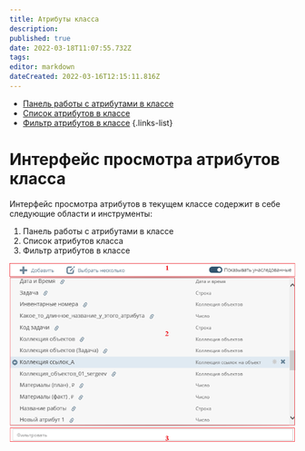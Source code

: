 ```yaml
---
title: Атрибуты класса
description: 
published: true
date: 2022-03-18T11:07:55.732Z
tags: 
editor: markdown
dateCreated: 2022-03-16T12:15:11.816Z
---
```


- [Панель работы с атрибутами в классе](/ru/НЕОСИНТЕЗ/Документация/Управление-схемой-данных/Менеджер-классов/Атрибуты-класса/Панель-работы-с-атрибутами-в-классе)
- [Список атрибутов в классе](/ru/НЕОСИНТЕЗ/Документация/Управление-схемой-данных/Менеджер-классов/Атрибуты-класса/Список-атрибутов-в-классе)
- [Фильтр атрибутов в классе](/ru/НЕОСИНТЕЗ/Документация/Управление-схемой-данных/Менеджер-классов/Атрибуты-класса/Фильтр-атрибутов-в-классе)
{.links-list}

# Интерфейс просмотра атрибутов класса
Интерфейс просмотра атрибутов в текущем классе содержит в себе следующие области и инструменты:
1. Панель работы с атрибутами в классе
1. Список атрибутов класса
1. Фильтр атрибутов в классе

![атрибуты_класса.png](/неосинтез/атрибуты_класса.png)
